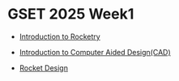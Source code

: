 # GSET 2025 Week1

- [Introduction to Rocketry](intro_to_rocketry.md)

- [Introduction to Computer Aided Design(CAD)](intro_to_cad.md)

- [Rocket Design](rocket_design.md)
